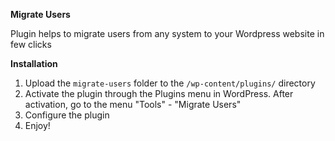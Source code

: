 **Migrate Users**

Plugin helps to migrate users from any system to your Wordpress website in few clicks

**Installation**

1. Upload the `migrate-users` folder to the `/wp-content/plugins/` directory
2. Activate the plugin through the Plugins menu in WordPress. After activation, go to the menu "Tools" - "Migrate Users"
3. Configure the plugin
4. Enjoy!